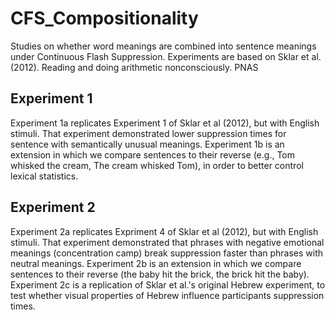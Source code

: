# CFS_Compositionality
Studies on whether word meanings are combined into sentence meanings under Continuous Flash Suppression. Experiments are based on Sklar et al. (2012). Reading and doing arithmetic nonconsciously. PNAS

## Experiment 1
Experiment 1a replicates Experiment 1 of Sklar et al (2012), but with English stimuli. That experiment demonstrated lower suppression times for sentence with semantically unusual meanings. Experiment 1b is an extension in which we compare sentences to their reverse (e.g., Tom whisked the cream, The cream whisked Tom), in order to better control lexical statistics.

## Experiment 2
Experiment 2a replicates Expriment 4 of Sklar et al (2012), but with English stimuli. That experiment demonstrated that phrases with negative emotional meanings (concentration camp) break suppression faster than phrases with neutral meanings. Experiment 2b is an extension in which we compare sentences to their reverse (the baby hit the brick, the brick hit the baby). Experiment 2c is a replication of Sklar et al.'s original Hebrew experiment, to test whether visual properties of Hebrew influence participants suppression times.
